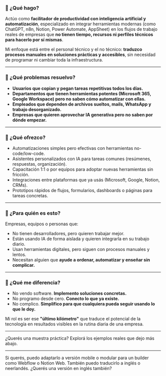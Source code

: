 ### 👋 ¿Qué hago?

Actúo como **facilitador de productividad con inteligencia artificial y automatización**, especializado en integrar herramientas modernas (como ChatGPT, n8n, Notion, Power Automate, AppSheet) en los flujos de trabajo reales de empresas que **no tienen tiempo, recursos ni perfiles técnicos para hacerlo por sí mismas**.

Mi enfoque está entre el personal técnico y el no técnico: **traduzco procesos manuales en soluciones prácticas y accesibles**, sin necesidad de programar ni cambiar toda la infraestructura.

---

### 🚀 ¿Qué problemas resuelvo?

- **Usuarios que copian y pegan tareas repetitivas todos los días.**
- **Departamentos que tienen herramientas potentes (Microsoft 365, Google Workspace) pero no saben cómo automatizar con ellas.**
- **Empleados que dependen de archivos sueltos, mails, WhatsApp y trabajo desorganizado.**
- **Empresas que quieren aprovechar IA generativa pero no saben por dónde empezar.**

---

### 🧩 ¿Qué ofrezco?

- Automatizaciones simples pero efectivas con herramientas no-code/low-code.
- Asistentes personalizados con IA para tareas comunes (resúmenes, respuestas, organización).
- Capacitación 1:1 o por equipos para adoptar nuevas herramientas sin fricción.
- Integraciones entre plataformas que ya usás (Microsoft, Google, Notion, CRMs).
- Prototipos rápidos de flujos, formularios, dashboards o páginas para tareas concretas.

---

### 🎯 ¿Para quién es esto?

Empresas, equipos o personas que:

- No tienen desarrolladores, pero quieren trabajar mejor.
- Están usando IA de forma aislada y quieren integrarla en su trabajo diario.
- Usan herramientas digitales, pero siguen con procesos manuales y lentos.
- Necesitan alguien que **ayude a ordenar, automatizar y enseñar sin complicar.**

---

### 🧭 ¿Qué me diferencia?

- No vendo software. **Implemento soluciones concretas.**
- No programo desde cero. **Conecto lo que ya existe.**
- No complico. **Simplifico para que cualquiera pueda seguir usando lo que le doy.**

Mi rol es ser ese **"último kilómetro"** que traduce el potencial de la tecnología en resultados visibles en la rutina diaria de una empresa.

---

¿Querés una muestra práctica? Explorá los ejemplos reales que dejo más abajo.

---

Si querés, puedo adaptarlo a versión mobile o modular para un builder como Webflow o Notion Web. También puedo traducirlo a inglés o neerlandés. ¿Querés una versión en inglés también?